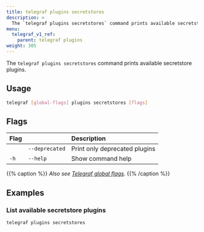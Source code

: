 ```yaml
---
title: telegraf plugins secretstores
description: >
  The `telegraf plugins secretstores` command prints available secretstore plugins.
menu:
  telegraf_v1_ref:
    parent: telegraf plugins
weight: 305
---
```


The `telegraf plugins secretstores` command prints available secretstore plugins.

## Usage

```sh
telegraf [global-flags] plugins secretstores [flags]
```

## Flags

| Flag |                | Description                   |
| :--- | :------------- | :---------------------------- |
|      | `--deprecated` | Print only deprecated plugins |
| `-h` | `--help`       | Show command help             |

{{% caption %}}
_Also see [Telegraf global flags](/telegraf/v1/commands/#telegraf-global-flags)._
{{% /caption %}}

## Examples

### List available secretstore plugins

```sh
telegraf plugins secretstores
```
